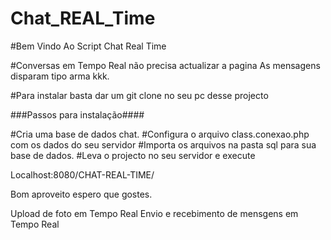 # Chat_REAL_Time

#Bem Vindo Ao Script Chat Real Time

#Conversas em Tempo Real não precisa actualizar a pagina
As mensagens disparam tipo arma kkk.

#Para instalar basta dar um git clone no seu pc desse projecto

###Passos para instalação####

#Cria uma base de dados chat.
#Configura o arquivo class.conexao.php com os dados do seu servidor
#Importa os arquivos na pasta sql para sua base de dados.
#Leva o projecto no seu servidor e execute

Localhost:8080/CHAT-REAL-TIME/

Bom aproveito espero que gostes.

Upload de foto em Tempo Real
Envio e recebimento de mensgens em Tempo Real
